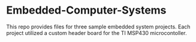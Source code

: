 # Embedded-Computer-Systems

This repo provides files for three sample embedded system projects. Each project utilized a custom header board for the TI MSP430 microcontoller.